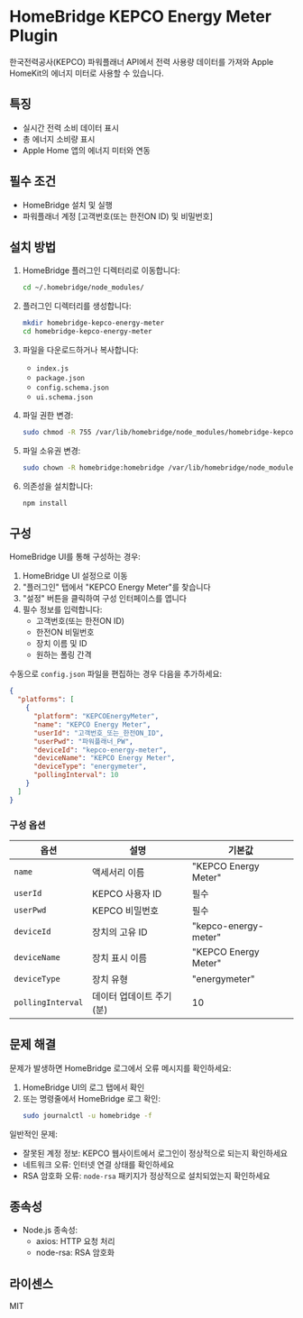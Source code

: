 # HomeBridge KEPCO Energy Meter Plugin

한국전력공사(KEPCO) 파워플래너 API에서 전력 사용량 데이터를 가져와 Apple HomeKit의 에너지 미터로 사용할 수 있습니다.

## 특징

- 실시간 전력 소비 데이터 표시
- 총 에너지 소비량 표시
- Apple Home 앱의 에너지 미터와 연동

## 필수 조건

- HomeBridge 설치 및 실행
- 파워플래너 계정 [고객번호(또는 한전ON ID) 및 비밀번호]

## 설치 방법

1. HomeBridge 플러그인 디렉터리로 이동합니다:
   ```bash
   cd ~/.homebridge/node_modules/
   ```

2. 플러그인 디렉터리를 생성합니다:
   ```bash
   mkdir homebridge-kepco-energy-meter
   cd homebridge-kepco-energy-meter
   ```

3. 파일을 다운로드하거나 복사합니다:
   - `index.js`
   - `package.json`
   - `config.schema.json`
   - `ui.schema.json`

4. 파일 권한 변경:
   ```bash
   sudo chmod -R 755 /var/lib/homebridge/node_modules/homebridge-kepco-energy-meter/
   ```

5. 파일 소유권 변경:
   ```bash
   sudo chown -R homebridge:homebridge /var/lib/homebridge/node_modules/homebridge-kepco-energy-meter/
   ```

6. 의존성을 설치합니다:
   ```bash
   npm install
   ```

## 구성

HomeBridge UI를 통해 구성하는 경우:

1. HomeBridge UI 설정으로 이동
2. "플러그인" 탭에서 "KEPCO Energy Meter"를 찾습니다
3. "설정" 버튼을 클릭하여 구성 인터페이스를 엽니다
4. 필수 정보를 입력합니다:
   - 고객번호(또는 한전ON ID)
   - 한전ON 비밀번호
   - 장치 이름 및 ID
   - 원하는 폴링 간격

수동으로 `config.json` 파일을 편집하는 경우 다음을 추가하세요:

```json
{
  "platforms": [
    {
      "platform": "KEPCOEnergyMeter",
      "name": "KEPCO Energy Meter",
      "userId": "고객번호_또는_한전ON_ID",
      "userPwd": "파워플래너_PW",
      "deviceId": "kepco-energy-meter",
      "deviceName": "KEPCO Energy Meter",
      "deviceType": "energymeter",
      "pollingInterval": 10
    }
  ]
}
```

### 구성 옵션

| 옵션 | 설명 | 기본값 |
|--------|-------------|---------|
| `name` | 액세서리 이름 | "KEPCO Energy Meter" |
| `userId` | KEPCO 사용자 ID | 필수 |
| `userPwd` | KEPCO 비밀번호 | 필수 |
| `deviceId` | 장치의 고유 ID | "kepco-energy-meter" |
| `deviceName` | 장치 표시 이름 | "KEPCO Energy Meter" |
| `deviceType` | 장치 유형 | "energymeter" |
| `pollingInterval` | 데이터 업데이트 주기 (분) | 10 |

## 문제 해결

문제가 발생하면 HomeBridge 로그에서 오류 메시지를 확인하세요:

1. HomeBridge UI의 로그 탭에서 확인
2. 또는 명령줄에서 HomeBridge 로그 확인:
   ```bash
   sudo journalctl -u homebridge -f
   ```

일반적인 문제:
- 잘못된 계정 정보: KEPCO 웹사이트에서 로그인이 정상적으로 되는지 확인하세요
- 네트워크 오류: 인터넷 연결 상태를 확인하세요
- RSA 암호화 오류: `node-rsa` 패키지가 정상적으로 설치되었는지 확인하세요

## 종속성

- Node.js 종속성:
  - axios: HTTP 요청 처리
  - node-rsa: RSA 암호화

## 라이센스

MIT